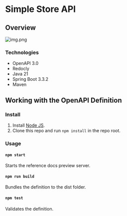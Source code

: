 # Simple Store API

## Overview
![img.png]([img.png](https://github.com/user-attachments/assets/d79acf66-f91b-4016-8005-80c6f31e0ec0))


### Technologies
- OpenAPI 3.0
- Redocly
- Java 21
- Spring Boot 3.3.2
- Maven


## Working with the OpenAPI Definition

### Install

1. Install [Node JS](https://nodejs.org/).
2. Clone this repo and run `npm install` in the repo root.

### Usage

#### `npm start`
Starts the reference docs preview server.

#### `npm run build`
Bundles the definition to the dist folder.

#### `npm test`
Validates the definition.


